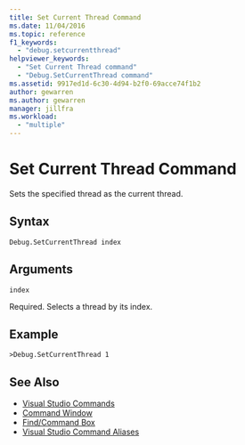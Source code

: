 ```yaml
---
title: Set Current Thread Command
ms.date: 11/04/2016
ms.topic: reference
f1_keywords:
  - "debug.setcurrentthread"
helpviewer_keywords:
  - "Set Current Thread command"
  - "Debug.SetCurrentThread command"
ms.assetid: 9917ed1d-6c30-4d94-b2f0-69acce74f1b2
author: gewarren
ms.author: gewarren
manager: jillfra
ms.workload:
  - "multiple"
---
```

# Set Current Thread Command
Sets the specified thread as the current thread.

## Syntax

```
Debug.SetCurrentThread index
```

## Arguments
 `index`

 Required. Selects a thread by its index.

## Example

```
>Debug.SetCurrentThread 1
```

## See Also

- [Visual Studio Commands](../../ide/reference/visual-studio-commands.md)
- [Command Window](../../ide/reference/command-window.md)
- [Find/Command Box](../../ide/find-command-box.md)
- [Visual Studio Command Aliases](../../ide/reference/visual-studio-command-aliases.md)